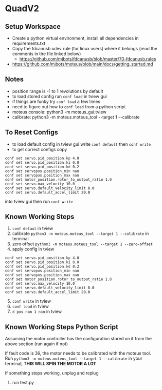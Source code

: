 # QuadV2

## Setup Workspace
- Create a python virtual environment, install all dependencies in requirements.txt
- Copy the fdcanusb udev rule (for linux users) where it belongs (read the comments in the file linked below)
    - https://github.com/mjbots/fdcanusb/blob/master/70-fdcanusb.rules
- https://github.com/mjbots/moteus/blob/main/docs/getting_started.md


## Notes
- position range is -1 to 1 revolutions by default
- to load stored config run `conf load` in tview gui
- if things are funky try `conf load` a few times   
- need to figure out how to `conf load` from a python script
- moteus console: python3 -m moteus_gui.tview
- calibrate: python3 -m moteus.moteus_tool --target 1 --calibrate

## To Reset Configs
- to load default config in tview gui write `conf default` then `conf write`
- to get correct configs copy   
```
conf set servo.pid_position.kp 4.0
conf set servo.pid_position.ki 0.0
conf set servo.pid_position.kd 0.2
conf set servopos.position_min nan
conf set servopos.position_max nan
conf set motor_position.rotor_to_output_ratio 1.0
conf set servo.max_velocity 10.0
conf set servo.default_velocity_limit 8.0
conf set servo.default_accel_limit 20.0
```
into tview gui then run `conf write` 


## Known Working Steps
1. `conf defaut` in tview
2. calibrate `python3 -m moteus.moteus_tool --target 1 --calibrate` in terminal
3. zero offset `python3 -m moteus.moteus_tool --target 1 --zero-offset`
4. apply config in tview 
```
conf set servo.pid_position.kp 4.0
conf set servo.pid_position.ki 0.0
conf set servo.pid_position.kd 0.2
conf set servopos.position_min nan
conf set servopos.position_max nan
conf set motor_position.rotor_to_output_ratio 1.0
conf set servo.max_velocity 10.0
conf set servo.default_velocity_limit 8.0
conf set servo.default_accel_limit 20.0
```
5. `conf write` in tview
6. `conf load` in tview
7. `d pos nan 1 nan` in tview

## Known Working Steps Python Script
Assuming the motor controller has the configuration stored on it from the above section (run again if not)

If fault code is 36, the motor needs to be calibrated with the moteus tool. Run `python3 -m moteus.moteus_tool --target 1 --calibrate` in your terminal, **THIS WILL SPIN THE MOTOR A LOT**

If something stops working, unplug and replug

1. run test.py